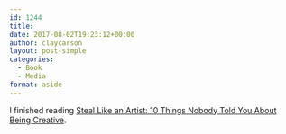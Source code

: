 ```yaml
---
id: 1244
title: 
date: 2017-08-02T19:23:12+00:00
author: claycarson
layout: post-simple
categories: 
  - Book
  - Media
format: aside
---
```

I finished reading [Steal Like an Artist: 10 Things Nobody Told You About Being Creative](https://www.amazon.com/gp/product/B0074QGGK6/?tag=ryanholnet-20).<!--more-->